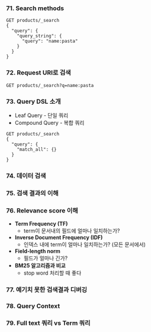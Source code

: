 ### 71. Search methods

```
GET products/_search
{
  "query": {
    "query_string": {
      "query": "name:pasta"
    }
  }
}
```



 ### 72. Request URI로 검색

```
GET products/_search?q=name:pasta
```



### 73. Query DSL 소개

* Leaf Query - 단일 쿼리
* Compound Query - 복합 쿼리

```
GET products/_search
{
  "query": {
    "match_all": {}
  }
}
```



### 74. 데이터 검색



### 75. 검색 결과의 이해



### 76. Relevance score 이해

* **Term Frequency (TF)**
    * term이 문서내의 필드에 얼마나 일치하는가?
* **Inverse Document Frequency (IDF)**
    * 인덱스 내에 term이 얼마나 일치하는가? (모든 문서에서)
* **Field-length norm**
    * 필드가 얼마나 긴가?
* **BM25 알고리즘과 비교**
    * stop word 처리할 때 좋다



### 77. 예기치 못한 검색결과 디버깅



### 78. Query Context



### 79. Full text 쿼리 vs Term 쿼리



